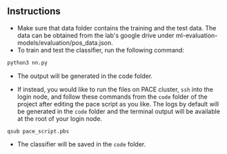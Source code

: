 ## Instructions

- Make sure that data folder contains the training and the test data. The data can be obtained from the lab's google drive under ml-evaluation-models/evaluation/pos_data.json.
- To train and test the classifier, run the following command:
```python
python3 nn.py
```
- The output will be generated in the code folder.

- If instead, you would like to run the files on PACE cluster, `ssh` into the login node, and follow these commands from the `code` folder of the project after editing the pace script as you like. The logs by default will be generated in the `code` folder and the terminal output will be available at the root of your login node.


```
qsub pace_script.pbs
```

- The classifier will be saved in the `code` folder.


